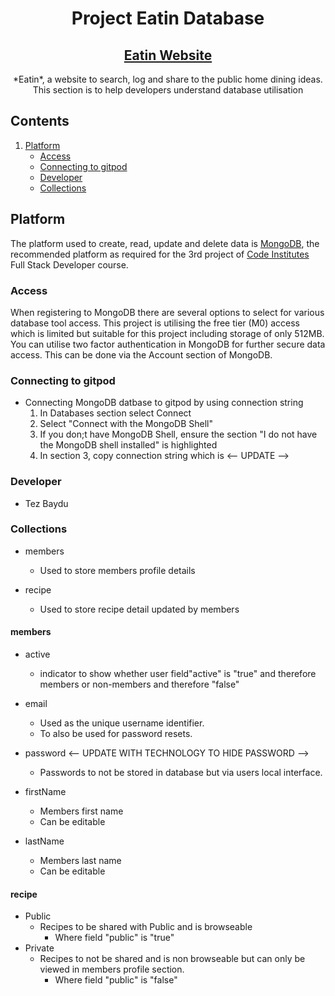 <h1 align="center" id = "introduction">
     Project Eatin Database
</h1>

<h2 align="center">
    <a href=""target="_blank">Eatin Website</a>
</h2>

<div align="center">
*Eatin*, a website to search, log and share to the public home dining ideas. <br>
This section is to help developers understand database utilisation
</div>

## Contents
1. [Platform](#Platform)
    - [Access](#Access)
    - [Connecting to gitpod](#Connecting-to-gitpod)
    - [Developer](#Developer)
    - [Collections](#collections)


## Platform
The platform used to create, read, update and delete data is [MongoDB](https://www.mongodb.com), the recommended platform as required for the 3rd project of [Code Institutes](https://www.mongodb.com) Full Stack Developer course.

### Access
When registering to MongoDB there are several options to select for various database tool access. This project is utilising the free tier (M0) access which is limited but suitable for this project including storage of only 512MB.
<br>
You can utilise two factor authentication in MongoDB for further secure data access. This can be done via the Account section of MongoDB.

### Connecting to gitpod
- Connecting MongoDB datbase to gitpod by using connection string
    1. In Databases section select Connect
    2. Select "Connect with the MongoDB Shell"
    3. If you don;t have MongoDB Shell, ensure the section "I do not have the MongoDB shell installed" is highlighted
    4. In section 3, copy  connection string which is <-- UPDATE -->


### Developer
- Tez Baydu

### Collections
- members
    * Used to store members profile details

- recipe 
    * Used to store recipe detail updated by members

#### members
- active
    * indicator to show whether user field"active" is "true" and therefore members or non-members and therefore "false"

- email
    * Used as the unique username identifier.
    * To also be used for password resets.

- password <-- UPDATE WITH TECHNOLOGY TO HIDE PASSWORD -->
    * Passwords to not be stored in database but via users local interface.

- firstName
    * Members first name
    * Can be editable

- lastName
    * Members last name
    * Can be editable

#### recipe
- Public
    * Recipes to be shared with Public and is browseable
        * Where field "public" is "true"
- Private
    * Recipes to not be shared and is non browseable but can only be viewed in members profile section.
        * Where field "public" is "false"

